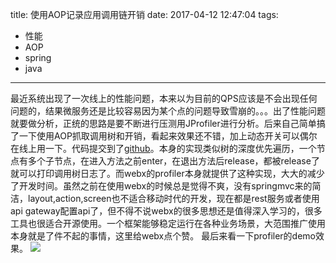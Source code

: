 title: 使用AOP记录应用调用链开销
date: 2017-04-12 12:47:04
tags:
- 性能 
- AOP
- spring
- java 

---

最近系统出现了一次线上的性能问题，本来以为目前的QPS应该是不会出现任何问题的，结果微服务还是比较容易因为某个点的问题导致雪崩的。。。出了性能问题就要做分析，正统的思路是要不断进行压测用JProfiler进行分析。后来自己简单搞了一下使用AOP抓取调用树和开销，看起来效果还不错，加上动态开关可以偶尔在线上用一下。代码提交到了[github](https://github.com/minotaursu/profilerAop)。本身的实现类似树的深度优先遍历，一个节点有多个子节点，在进入方法之前enter，在退出方法后release，都被release了就可以打印调用树日志了。而webx的profiler本身就提供了这种实现，大大的减少了开发时间。虽然之前在使用webx的时候总是觉得不爽，没有springmvc来的简洁，layout,action,screen也不适合移动时代的开发，现在都是rest服务或者使用api gateway配置api了，但不得不说webx的很多思想还是值得深入学习的，很多工具也很适合开源使用。一个框架能够稳定运行在各种业务场景，大范围推广使用本身就是了件不起的事情，这里给webx点个赞。
最后来看一下profiler的demo效果。
![](http://hexo-tuchuan.qiniudn.com/profiler.png)

